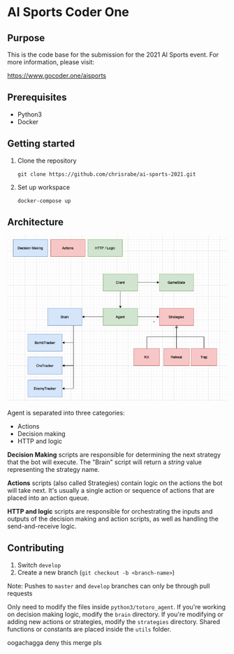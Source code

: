 # AI Sports Coder One

## Purpose
This is the code base for the submission for the 2021 AI Sports event. For more information, please visit:

https://www.gocoder.one/aisports

## Prerequisites

- Python3
- Docker

## Getting started

1. Clone the repository

    ```
    git clone https://github.com/chrisrabe/ai-sports-2021.git
    ```

2. Set up workspace

   ```
   docker-compose up
   ```
   
## Architecture

![architecture](docs/architecture.png)

Agent is separated into three categories:
- Actions
- Decision making
- HTTP and logic

**Decision Making** scripts are responsible for determining the next strategy
that the bot will execute. The "Brain" script will return a *string* value representing
the strategy name.

**Actions** scripts (also called Strategies) contain logic on the actions the bot will
take next. It's usually a single action or sequence of actions that are placed into an
action queue.

**HTTP and logic** scripts are responsible for orchestrating the inputs and outputs of
the decision making and action scripts, as well as handling the send-and-receive logic.

## Contributing

1. Switch `develop`
2. Create a new branch (`git checkout -b <branch-name>`)

Note: Pushes to `master` and `develop` branches can only be through pull requests

Only need to modify the files inside `python3/totoro_agent`. If you're working on decision making
logic, modify the `brain` directory. If you're modifying or adding new actions or strategies, modify
the `strategies` directory. Shared functions or constants are placed inside the `utils` folder.

oogachagga deny this merge pls